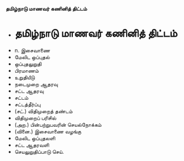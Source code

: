 **தமிழ்நாடு மாணவர் கணினித் திட்டம்**
- # தமிழ்நாடு மாணவர் கணினித் திட்டம்
- n. இசைவாணை
- மேலிட ஒப்புதல்
- ஒப்புதலுறுதி
- பிரமாணம்
- உறுதியீடு
- நடைமுறை ஆதரவு
- சட்ட ஆதரவு
- சட்டம்
- சட்டத்தீர்ப்பு
- (சட்.) விதிமுறைத் தண்டம்
- விதிமுறைப் பரிசில்
- (அற.) பின்பற்றுபவரின் செயல்நோக்கம்
- (வினை.) இசைவாணை வழங்கு
- மேலிட ஒப்புதலளி
- சட்ட ஆதரவளி
- செயலுறுதிப்பாடு செய்.

